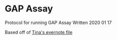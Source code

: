 # GAP Assay

Protocol for running GAP Assay
Written 2020 01 17
 
Based off of [Tina's evernote file](https://www.evernote.com/shard/s408/client/snv?noteGuid=4b90ac9c-2b44-4424-9905-2bdbfbfb371b&noteKey=19982d06f09039a2&sn=https%3A%2F%2Fwww.evernote.com%2Fshard%2Fs408%2Fsh%2F4b90ac9c-2b44-4424-9905-2bdbfbfb371b%2F19982d06f09039a2&title=PROTOCOL)


